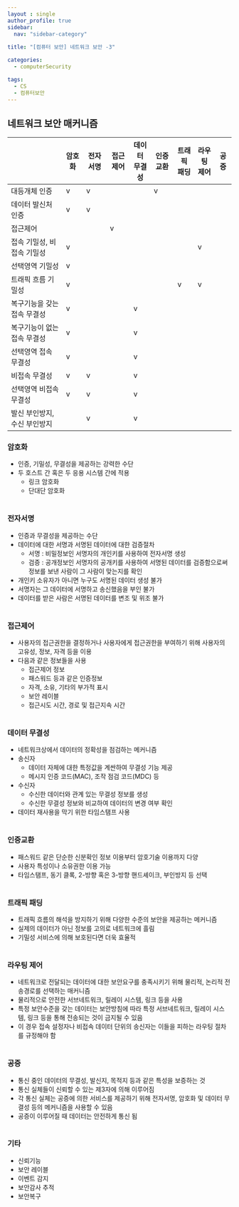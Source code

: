 ```yaml
---
layout : single
author_profile: true
sidebar: 
  nav: "sidebar-category"
  
title: "[컴퓨터 보안] 네트워크 보안 -3"

categories:
  - computerSecurity

tags:
  - CS
  - 컴퓨터보안
---
```


## 네트워크 보안 매커니즘

|  | 암호화 | 전자서명 | 접근제어 | 데이터<br>무결성 | 인증교환 | 트래픽<br>패딩 | 라우팅<br>제어 | 공증 |
|--|--|--|--|--|--|--|--|--|
| 대등개체 인증 | v | v |  |  | v |  |  |  |
| 데이터 발신처 인증| v | v |  |  |  |  |  |  |
| 접근제어 |  |  | v |  |  |  |  |  |
| 접속 기밀성, 비접속 기밀성 | v |  |  |  |  |  | v |  |
| 선택영역 기밀성 | v |  |  |  |  |  |  |  |
| 트래픽 흐름 기밀성 | v |  |  |  |  | v | v |  |
| 복구기능을 갖는 접속 무결성 | v |  |  | v |  |  |  |  |
| 복구기능이 없는 접속 무결성 | v |  |  | v |  |  |  |  |
| 선택영역 접속 무결성 | v |  |  | v |  |  |  |  |
| 비접속 무결성 | v | v |  | v |  |  |  |  |
| 선택영역 비접속 무결성 | v | v |  | v |  |  |  |  |
| 발신 부인방지, 수신 부인방지 |  | v |  | v |  |  |  |  |

### 암호화
- 인증, 기밀성, 무결성을 제공하는 강력한 수단<br>
- 두 호스트 간 혹은 두 응용 시스템 간에 적용<br>
	- 링크 암호화<br>
	- 단대단 암호화<br><br>

### 전자서명
- 인증과 무결성을 제공하는 수단<br>
- 데이터에 대한 서명과 서명된 데이터에 대한 검증절차<br>
	- 서명 : 비밀정보인 서명자의 개인키를 사용하여 전자서명 생성<br>
	- 검증 : 공개정보인 서명자의 공개키를 사용하여 서명된 데이터를 검증함으로써 정보를 보낸 사람이 그 사람이 맞는지를 확인<br>
- 개인키 소유자가 아니면 누구도 서명된 데이터 생성 불가<br>
- 서명자는 그 데이터에 서명하고 송신했음을 부인 불가<br>
- 데이터를 받은 사람은 서명된 데이터를 변조 및 위조 불가 <br><br>

### 접근제어
- 사용자의 접근권한을 결정하거나 사용자에게 접근권한을 부여하기 위해 사용자의 고유성, 정보, 자격 등을 이용<br>
- 다음과 같은 정보들을 사용<br>
	- 접근제어 정보<br>
	- 패스워드 등과 같은 인증정보<br>
	- 자격, 소유, 기타의 부가적 표시<br>
	- 보안 레이블<br>
	- 접근시도 시간, 경로 및 접근지속 시간<br><br>

### 데이터 무결성
- 네트워크상에서 데이터의 정확성을 점검하는 메커니즘<br>
- 송신자<br>
	- 데이터 자체에 대한 특정값을 계싼하여 무결성 기능 제공<br>
	- 메시지 인증 코드(MAC), 조작 점검 코드(MDC) 등<br>
- 수신자<br>
	- 수신한 데이터와 관계 있는 무결성 정보를 생성<br>
	- 수신한 무결성 정보와 비교하여 데이터의 변경 여부 확인<br>
- 데이터 재사용을 막기 위한 타임스탬프 사용<br><br>

### 인증교환
- 패스워드 같은 단순한 신분확인 정보 이용부터 암호기술 이용까지 다양<br>
- 사용자 특성이나 소유권한 이용 가능<br>
- 타임스탬프, 동기 클록, 2-방향 혹은 3-방향 핸드셰이크, 부인방지 등 선택<br><br>

### 트래픽 패딩
- 트래픽 흐름의 해석을 방지하기 위해 다양한 수준의 보안을 제공하는 메커니즘<br>
- 실제의 데이터가 아닌 정보를 고의로 네트워크에 흘림<br>
- 기밀성 서비스에 의해 보호된다면 더욱 효율적<br><br>

### 라우팅 제어
- 네트워크로 전달되는 데이터에 대한 보안요구를 충족시키기 위해 물리적, 논리적 전송경로를 선택하는 매커니즘<br>
 - 물리적으로 안전한 서브네트워크, 릴레이 시스템, 링크 등을 사용<br>
 - 특정 보안수준을 갖는 데이터는 보안방침에 따라 특정 서브네트워크, 릴레이 시스템, 링크 등을 통해 전송되는 것이 금지될 수 있음<br>
 - 이 경우 접속 설정자나 비접속 데이터 단위의 송신자는 이들을 피하는 라우팅 절차를 규정해야 함<br><br>

### 공증
- 통신 중인 데이터의 무결성, 발신지, 목적지 등과 같은 특성을 보증하는 것<br>
- 통신 실체들이 신뢰할 수 있는 제3자에 의해 이루어짐<br>
- 각 통신 실체는 공증에 의한 서비스를 제공하기 위해 전자서명, 암호화 및 데이터 무결성 등의 메커니즘을 사용할 수 있음<br>
- 공증이 이루어질 때 데이터는 안전하게 통신 됨<br><br>

### 기타
- 신뢰기능<br>
- 보안 레이블<br>
- 이벤트 감지<br>
- 보안감사 추적<br>
- 보안복구<br><br>
